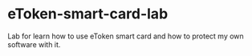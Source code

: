 # eToken-smart-card-lab
Lab for learn how to use eToken smart card and how to protect my own software with it.
